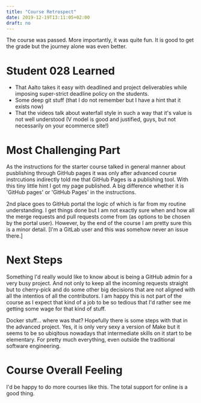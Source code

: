 ```yaml
---
title: "Course Retrospect"
date: 2019-12-19T13:11:05+02:00
draft: no
---
```


The course was passed. More importantly, it was quite fun. It is good to get the grade but the journey alone was even better.

Student 028 Learned
===================
* That Aalto takes it easy with deadlined and project deliverables while imposing super-strict deadline policy on the students.
* Some deep git stuff (that I do not remember but I have a hint that it exists now)
* That the videos talk about waterfall style in such a way that it's value is not well understood (V model is good and justified, guys, but not necessarily on your ecommerce site!)


Most Challenging Part
=====================
As the instructions for the starter course talked in general manner about pusblishing through GitHub pages it was only after advanced course instrcutions indirectly told me that GitHub Pages is a publishing tool. With this tiny little hint I got my page published. A big difference whether it is 'GitHub pages' or 'GitHub Pages' in the instructions.

2nd place goes to GitHub portal the logic of which is far from my routine understanding. I get things done but I am not exactly sure when and how all the merge requests and pull requests come from (as options to be chosen by the portal user). However, by the end of the course I am pretty sure this is a minor detail. [I'm a GitLab user and this was somehow never an issue there.]


Next Steps
==========
Something I'd really would like to know about is being a GitHub admin for a very busy project. And not only to keep all the incoming requests straight but to cherry-pick and do some other big decisions that are not aligned with all the intentios of all the contributors. I am happy this is not part of the course as I expect that kind of a job to be so tedious that I'd rather see me getting some wage for that kind of stuff.

Docker stuff... where was that? Hopefully there is some steps with that in the advanced project. Yes, it is only very sexy a version of Make but it seems to be so ubiqitous nowadays that intermediate skills on it start to be elementary. For pretty much everything, even outside the traditional software engineering.


Course Overall Feeling
======================
I'd be happy to do more courses like this. The total support for online is a good thing.


